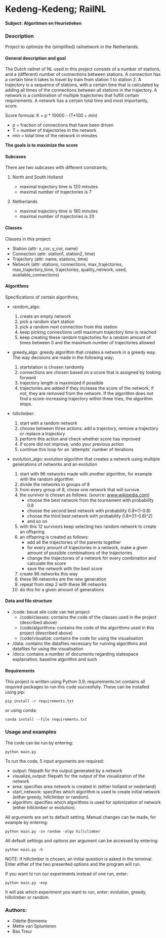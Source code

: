 # Kedeng-Kedeng; RailNL
#### Subject: Algoritmen en Heuristieken

### Description
Project to optimize the (simplified) railnetwork in the Netherlands.

#### General description and goal
The Dutch railnet of NL used in this project consists of a number of stations, and a (different) number of connections between stations.
A connection has a certain time it takes to travel by train from station 1 to station 2.
A trajectory is a sequence of stations, with a certain time that is calculated by adding all times of the connections between all stations in the trajectory.
A network is a combination of multiple trajectories that fulfill certain requirements. A network has a certain total time and most importantly, score.

Score formula: K = p * 10000 - (T*100 + min)
- p = fraction of connections that have been driven
- T = number of trajectories in the network
- min = total time of the network in minutes
  
 __The goals is to maximize the score__ 

#### Subcases
There are two subcases with different constraints;
1) North and South Holland
    - maximal trajectory time is 120 minutes
    - maximal number of trajectories is 7

2) Netherlands
    - maximal trajectory time is 180 minutes
    - maximal number of trajectories is 20

#### Classes 
Classes in this project:
- Station (attr: x_cor, y_cor, name)
- Connection (attr: station1, station2, time)
- Trajectory (attr: name, stations, time)
- Network (attr: stations, connections, max_trajectories, max_trajectory_time, trajectories, quality_network, used, available_connections)

#### Algorithms
Specifications of certain algorithms;
- random_algo: 
    1) create an empty network
    2) pick a random start station 
    3) pick a random next connection from this station
    4) keep picking connections until maximum trajectory time is reached
    5) keep creating these random trajectories for a random amount of times between 0 and the maximum number of trajectories allowed


- greedy_algo: greedy algorithm that creates a network in a greedy way. The way decisions are made in the following way;
    1) startstation is chosen randomly
    2) connections are chosen based on a score that is assigned by looking forward
    3) trajectory length is maximized if possible
    4) trajectories are added if they increase the score of the network, if not, they are removed from the network. If the algorithm does not find a score-increasing trajectory within three tries, the algorithm stops.


 - hillclimber:
    1) start with a random network
    2) choose between three actions: add a trajectory, remove a trajectory or replace a trajectory
    3) perform this action and check whether score has improved
    4) if score did not improve, undo your previous action
    5) continue this loop for an 'attempts' number of iterations


 - evolution_algo: evolution algorithm that creates a network using multiple generations of networks and an evolution 
    1) start with 96 networks made with another algorithm, for example with the random algorithm
    2) divide the networks in groups of 8 
    3) from every group of 8, chose one network that will survive. 
    4) the survivor is chosen as follows: (source: www.wikipedia.com)
        - choose the best network from the tournament with probability 0.8
        - choose the second best network with probability 0.8*(1-0.8)
        - choose the third best network with probability 0.8*((1-0.8)^2)
        - and so on
    5) with this 12 survivors keep selecting two random network to create an offspring 
    6) an offspring is created as follows: 
        - add all the trajectories of the parents together 
        - for every amount of trajectories in a network, make a given amount of possible combinations of the trajectories 
        - change the trajectories of a network for every combination and calculate the score 
        - save the network with the best score 
    7) create 96 networks this way 
    8) these 96 networks are the new generation 
    9) repeat from step 2 with these 96 networks 
    10) do this for a given amount of generations 
    


#### Data and file structure

 * /code: bevat alle code van het project
    * /code/classes: contains the code of the classes used in the project (described above)
    * /code/algorithms: contains the code of the algorithms used in this project (described above)
    * /code/visualize: contains the code for using the visualisation
 * /data: contains the datafiles necessary for running algorithms and datafiles for using the visualisation
 * /docs: contains a number of documents regarding statespace explaination, baseline algorithm and such 


#### Requirements
This project is written using Python 3.9;
requirements.txt contains all required packages to run this code succesfully. 
These can be installed using pip:
```
pip install -r requirements.txt
```

or using conda:
```
conda install --file requirements.txt
```

### Usage and examples
The code can be run by entering:

```
python main.py
```

To run the code, 5 input arguments are required:
- output: filepath for the output generated by a network
- visualize_output: filepath for the output of the visualization of the network
- area: specifies area network is created in (either holland or nederland)
- start_network: specifies which algorithm is used to create initial network (either greedy, hillclimber or random). 
- algorithm: specifies which algorithms is used for optimization of network (either hillclimber or evolution). 

All arguments are set to default setting. Manual changes can be made, for example by entering:

```
python main.py -sn random -algo hillclimber
```

All default settings and options per argument can be accessed by entering:

```
python main.py -h
```
NOTE: If hillclimber is chosen, an initial question is asked in the terminal. Enter either of the two presented options and the program will run.

If you want to run our experiments instead of one run, enter:

```
python main.py -exp
```
It will ask which experiment you want to run, enter: evolution, greedy, hillclimber or random.

### Authors:
 - Odette Bonnema
 - Mette van Splunteren
 - Bas Treur



